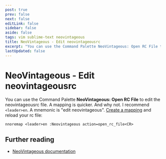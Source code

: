 ```yaml
---
post: true
prev: false
next: false
editLink: false
sidebar: false
aside: false
tags: vim sublime-text neovintageous
title: NeoVintageous - Edit neovintageousrc
excerpt: "You can use the Command Palette NeoVintageous: Open RC File to edit the neovintageousrc file. A mapping is quicker. And why not. I recommend `<leader>en`. A mnemonic is edit neovintageous."
lastUpdated: false
---
```


# NeoVintageous - Edit neovintageousrc

You can use the Command Palette **NeoVintageous: Open RC File** to edit the neovintageousrc file. A mapping is quicker. And why not. I recommend `<leader>en`. A mnemonic is "edit neovintageous". [Create a mapping](/2022/11/21/vimrc-and-neovintageousrc/) and reload your rc file:

```vim
nnoremap <leader>en :Neovintageous action=open_rc_file<CR>
```

## Further reading

* [NeoVintageous documentation](https://neovintageous.github.io/)
